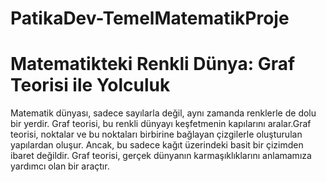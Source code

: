 # PatikaDev-TemelMatematikProje

# Matematikteki Renkli Dünya: Graf Teorisi ile Yolculuk

Matematik dünyası, sadece sayılarla değil, aynı zamanda renklerle de dolu bir yerdir. Graf teorisi, bu renkli dünyayı keşfetmenin kapılarını aralar.Graf teorisi, noktalar ve bu noktaları birbirine bağlayan çizgilerle oluşturulan yapılardan oluşur. Ancak, bu sadece kağıt üzerindeki basit bir çizimden ibaret değildir. Graf teorisi, gerçek dünyanın karmaşıklıklarını anlamamıza yardımcı olan bir araçtır.
